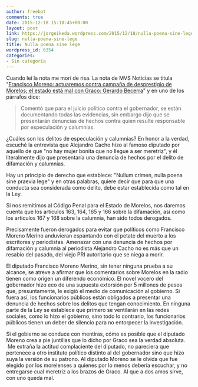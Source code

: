 ```yaml
---
author: freebot
comments: true
date: 2015-12-18 15:18:45+00:00
layout: post
link: https://jorgeikeda.wordpress.com/2015/12/18/nulla-poena-sine-lege/
slug: nulla-poena-sine-lege
title: Nulla poena sine lege
wordpress_id: 6354
categories:
- Sin categoría
---
```


Cuando leí la nota me morí de risa. La nota de MVS Noticias se titula "[Francisco Moreno: actuaremos contra campaña de desprestigio de Morelos; el estado está mal con Graco: Gerardo Becerra](http://www.noticiasmvs.com/#!/entrevistas/noticias-mvs-con-alejandro-cacho/francisco-moreno-actuaremos-contra-campana-de-desprestigio-de-morelos-es-estados-esta-mal-con-graco-gerardo-becerra-991)" y en uno de los párrafos dice:


<blockquote>Comentó que para el juicio político contra el gobernador, se están documentando todas las evidencias, sin embargo dijo que se presentarán denuncias de hechos contra quien resulte responsable por especulación y calumnias.</blockquote>


¿Cuáles son los delitos de especulación y calumnias? En honor a la verdad, escuché la entrevista que Alejandro Cacho hizo al famoso diputado por aquello de que "no hay mujer bonita que no llegue a ser meretriz", y él literalmente dijo que presentaría una denuncia de hechos por el delito de difamación y calumnias.

Hay un principio de derecho que establece: "Nullum crimen, nulla poena sine praevia lege" y en otras palabras, quiere decir que para que una conducta sea considerada como delito, debe estar establecida como tal en la Ley.

Si nos remitimos al Código Penal para el Estado de Morelos, nos daremos cuenta que los artículos 163, 164, 165 y 166 sobre la difamación, así como los artículos 167 y 168 sobre la calumnia, han sido todos derogados.

Precisamente fueron derogados para evitar que políticos como Francisco Moreno Merino anduvieran espantando con el petate del muerto a los escritores y periodistas. Amenazar con una denuncia de hechos por difamación y calumnia al periodista Alejandro Cacho no es más que un resabio del pasado, del viejo PRI autoritario que se niega a morir.

El diputado Francisco Moreno Merino, sin tener ninguna prueba a su alcance, se atreve a afirmar que los comentarios sobre Morelos en la radio tienen como origen un diferendo económico. El novel vocero del gobernador hizo eco de una supuesta extorsión por 5 millones de pesos que, presuntamente, le exigió el medio de comunicación al gobierno. Si fuera así, los funcionarios públicos están obligados a presentar una denuncia de hechos sobre los delitos que tengan conocimiento. En ninguna parte de la Ley se establece que primero se ventilarán en las redes sociales, como lo hizo el gobierno, sino todo lo contrario, los funcionarios públicos tienen un deber de silencio para no entorpecer la investigación.

Si el gobierno se conduce con mentiras, cómo es posible que el diputado Moreno crea a pie juntillas que lo dicho por Graco sea la verdad absoluta.  Me extraña la actitud complaciente del diputado, no pareciera que pertenece a otro instituto político distinto al del gobernador sino que hizo suya la versión de su patrono. Al diputado Moreno se le olvida que fue elegido por los morelenses a quienes por lo menos debería escuchar, y no entregarse cual meretriz a los brazos de Graco. Al que a dos amos sirve, con uno queda mal.

